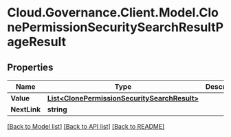 # Cloud.Governance.Client.Model.ClonePermissionSecuritySearchResultPageResult
## Properties

Name | Type | Description | Notes
------------ | ------------- | ------------- | -------------
**Value** | [**List&lt;ClonePermissionSecuritySearchResult&gt;**](ClonePermissionSecuritySearchResult.md) |  | [optional] 
**NextLink** | **string** |  | [optional] 

[[Back to Model list]](../README.md#documentation-for-models) [[Back to API list]](../README.md#documentation-for-api-endpoints) [[Back to README]](../README.md)

